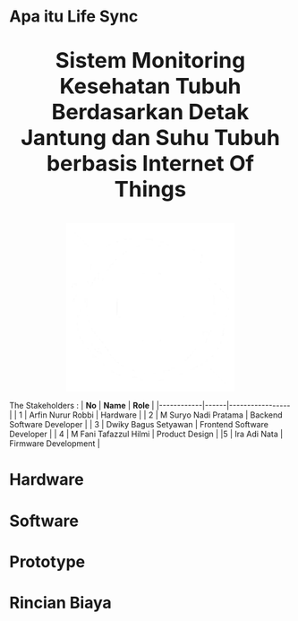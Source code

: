 # Apa itu Life Sync
<p align="center" style="font-size:38px"><strong>Sistem Monitoring Kesehatan Tubuh Berdasarkan Detak Jantung dan Suhu Tubuh berbasis Internet Of Things</strong></p>

<p align="center">
  <img src="https://github.com/suryoknadi/life-sync/raw/main/Devour.jpg" alt="Devour Image" width="300"/>
</p>

The Stakeholders :
| **No**       | **Name**  | **Role**      |
|------------|------|-----------------|
| 1      | Arfin Nurur Robbi   | Hardware        |
| 2        | M Suryo Nadi Pratama   | Backend Software Developer        |
| 3    | Dwiky Bagus Setyawan   | Frontend Software Developer       |
| 4 | M Fani Tafazzul Hilmi | Product Design |
|5 | Ira Adi Nata | Firmware Development |

# Hardware

# Software

# Prototype

# Rincian Biaya
